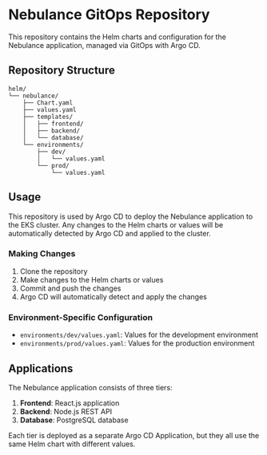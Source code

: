 # Nebulance GitOps Repository

This repository contains the Helm charts and configuration for the Nebulance application, managed via GitOps with Argo CD.

## Repository Structure

```
helm/
└── nebulance/
    ├── Chart.yaml
    ├── values.yaml
    ├── templates/
    │   ├── frontend/
    │   ├── backend/
    │   └── database/
    └── environments/
        ├── dev/
        │   └── values.yaml
        └── prod/
            └── values.yaml
```

## Usage

This repository is used by Argo CD to deploy the Nebulance application to the EKS cluster. Any changes to the Helm charts or values will be automatically detected by Argo CD and applied to the cluster.

### Making Changes

1. Clone the repository
2. Make changes to the Helm charts or values
3. Commit and push the changes
4. Argo CD will automatically detect and apply the changes

### Environment-Specific Configuration

- `environments/dev/values.yaml`: Values for the development environment
- `environments/prod/values.yaml`: Values for the production environment

## Applications

The Nebulance application consists of three tiers:

1. **Frontend**: React.js application
2. **Backend**: Node.js REST API
3. **Database**: PostgreSQL database

Each tier is deployed as a separate Argo CD Application, but they all use the same Helm chart with different values.